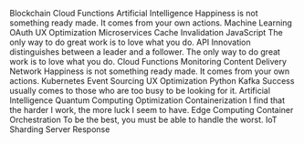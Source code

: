Blockchain Cloud Functions Artificial Intelligence Happiness is not something ready made. It comes from your own actions. Machine Learning OAuth
UX Optimization Microservices Cache Invalidation JavaScript The only way to do great work is to love what you do. API
Innovation distinguishes between a leader and a follower. The only way to do great work is to love what you do. Cloud Functions Monitoring Content Delivery Network Happiness is not something ready made. It comes from your own actions. Kubernetes
Event Sourcing UX Optimization Python Kafka Success usually comes to those who are too busy to be looking for it.
Artificial Intelligence Quantum Computing Optimization Containerization I find that the harder I work, the more luck I seem to have.
Edge Computing Container Orchestration To be the best, you must be able to handle the worst. IoT Sharding Server Response

